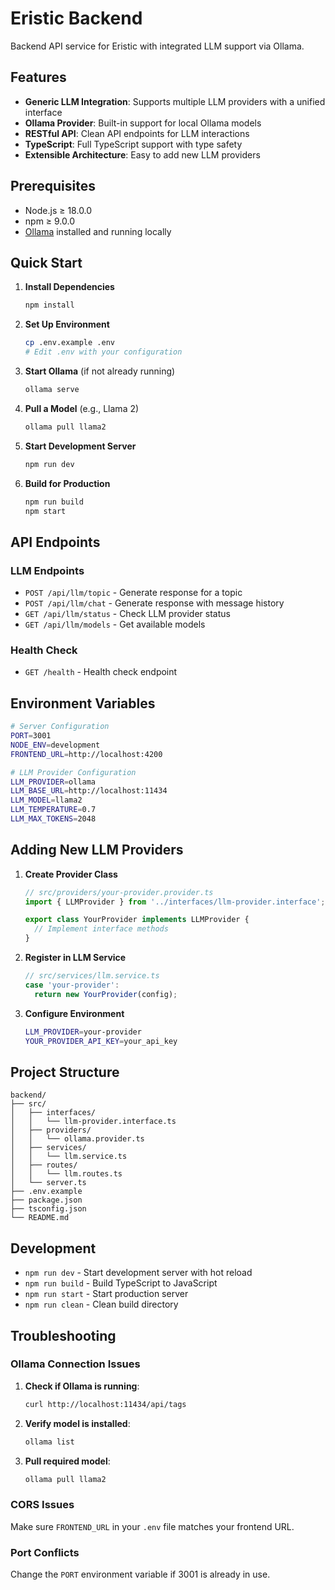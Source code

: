 # Eristic Backend

Backend API service for Eristic with integrated LLM support via Ollama.

## Features

- **Generic LLM Integration**: Supports multiple LLM providers with a unified interface
- **Ollama Provider**: Built-in support for local Ollama models
- **RESTful API**: Clean API endpoints for LLM interactions
- **TypeScript**: Full TypeScript support with type safety
- **Extensible Architecture**: Easy to add new LLM providers

## Prerequisites

- Node.js ≥ 18.0.0
- npm ≥ 9.0.0
- [Ollama](https://ollama.ai) installed and running locally

## Quick Start

1. **Install Dependencies**
   ```bash
   npm install
   ```

2. **Set Up Environment**
   ```bash
   cp .env.example .env
   # Edit .env with your configuration
   ```

3. **Start Ollama** (if not already running)
   ```bash
   ollama serve
   ```

4. **Pull a Model** (e.g., Llama 2)
   ```bash
   ollama pull llama2
   ```

5. **Start Development Server**
   ```bash
   npm run dev
   ```

6. **Build for Production**
   ```bash
   npm run build
   npm start
   ```

## API Endpoints

### LLM Endpoints

- `POST /api/llm/topic` - Generate response for a topic
- `POST /api/llm/chat` - Generate response with message history
- `GET /api/llm/status` - Check LLM provider status
- `GET /api/llm/models` - Get available models

### Health Check

- `GET /health` - Health check endpoint

## Environment Variables

```bash
# Server Configuration
PORT=3001
NODE_ENV=development
FRONTEND_URL=http://localhost:4200

# LLM Provider Configuration
LLM_PROVIDER=ollama
LLM_BASE_URL=http://localhost:11434
LLM_MODEL=llama2
LLM_TEMPERATURE=0.7
LLM_MAX_TOKENS=2048
```

## Adding New LLM Providers

1. **Create Provider Class**
   ```typescript
   // src/providers/your-provider.provider.ts
   import { LLMProvider } from '../interfaces/llm-provider.interface';
   
   export class YourProvider implements LLMProvider {
     // Implement interface methods
   }
   ```

2. **Register in LLM Service**
   ```typescript
   // src/services/llm.service.ts
   case 'your-provider':
     return new YourProvider(config);
   ```

3. **Configure Environment**
   ```bash
   LLM_PROVIDER=your-provider
   YOUR_PROVIDER_API_KEY=your_api_key
   ```

## Project Structure

```
backend/
├── src/
│   ├── interfaces/
│   │   └── llm-provider.interface.ts
│   ├── providers/
│   │   └── ollama.provider.ts
│   ├── services/
│   │   └── llm.service.ts
│   ├── routes/
│   │   └── llm.routes.ts
│   └── server.ts
├── .env.example
├── package.json
├── tsconfig.json
└── README.md
```

## Development

- `npm run dev` - Start development server with hot reload
- `npm run build` - Build TypeScript to JavaScript
- `npm run start` - Start production server
- `npm run clean` - Clean build directory

## Troubleshooting

### Ollama Connection Issues

1. **Check if Ollama is running**:
   ```bash
   curl http://localhost:11434/api/tags
   ```

2. **Verify model is installed**:
   ```bash
   ollama list
   ```

3. **Pull required model**:
   ```bash
   ollama pull llama2
   ```

### CORS Issues

Make sure `FRONTEND_URL` in your `.env` file matches your frontend URL.

### Port Conflicts

Change the `PORT` environment variable if 3001 is already in use.